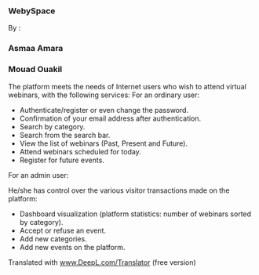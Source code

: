 ### WebySpace

By : 
### Asmaa Amara
### Mouad Ouakil

The platform meets the needs of Internet users who wish to attend virtual webinars, with the following services: 
For an ordinary user:   




- Authenticate/register or even change the password. 
- Confirmation of your email address after authentication.  
- Search by category. 
- Search from the search bar. 
- View the list of webinars (Past, Present and Future).  
- Attend webinars scheduled for today. 
- Register for future events. 

For an admin user:

He/she has control over the various visitor transactions made on the platform: 
- Dashboard visualization (platform statistics: number of webinars sorted by category). 
- Accept or refuse an event.
- Add new categories. 
- Add new events on the platform.

Translated with www.DeepL.com/Translator (free version)
